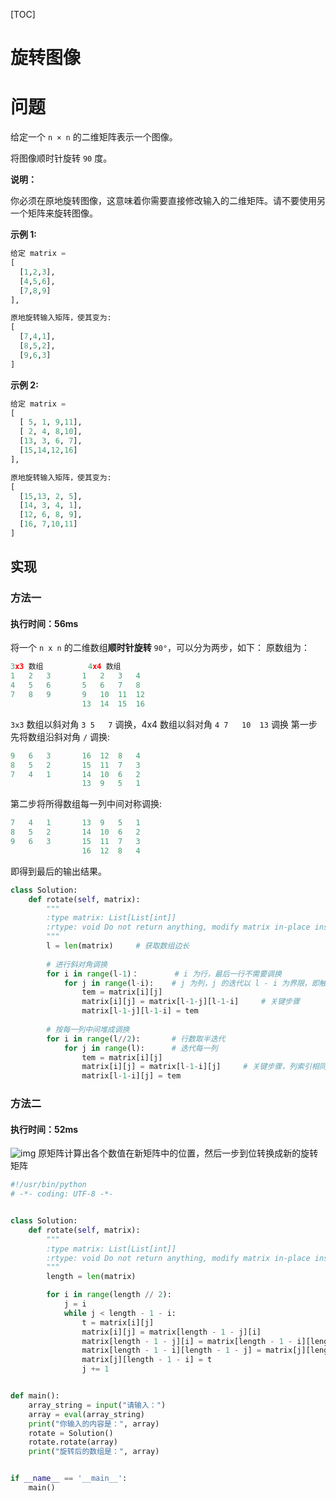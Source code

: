 [TOC]
# 旋转图像
# 问题
给定一个 `n × n` 的二维矩阵表示一个图像。

将图像顺时针旋转 `90` 度。

**说明：**

你必须在原地旋转图像，这意味着你需要直接修改输入的二维矩阵。请不要使用另一个矩阵来旋转图像。

**示例 1:**

```python
给定 matrix = 
[
  [1,2,3],
  [4,5,6],
  [7,8,9]
],

原地旋转输入矩阵，使其变为:
[
  [7,4,1],
  [8,5,2],
  [9,6,3]
]
```
**示例 2:**

```python
给定 matrix =
[
  [ 5, 1, 9,11],
  [ 2, 4, 8,10],
  [13, 3, 6, 7],
  [15,14,12,16]
], 

原地旋转输入矩阵，使其变为:
[
  [15,13, 2, 5],
  [14, 3, 4, 1],
  [12, 6, 8, 9],
  [16, 7,10,11]
]
```

## 实现
### 方法一
#### 执行时间：56ms
将一个 `n x n` 的二维数组**顺时针旋转** `90°`，可以分为两步，如下：
原数组为：
```python
3x3 数组			4x4 数组
1	2	3		1	2	3	4
4	5	6		5	6	7	8
7	8	9		9	10	11	12
				13	14	15	16
```
`3x3` 数组以斜对角 `3	5	7` 调换，4x4 数组以斜对角 `4	7	10	13` 调换
第一步先将数组沿斜对角 `/` 调换:

```python
9	6	3		16	12	8	4
8	5	2		15	11	7	3
7	4	1		14	10	6	2
				13	9	5	1
```

第二步将所得数组每一列中间对称调换:

```python
7	4	1		13	9	5	1
8	5	2		14	10	6	2
9	6	3		15	11	7	3
				16	12	8	4
```
即得到最后的输出结果。

```python
class Solution:
    def rotate(self, matrix):
        """
        :type matrix: List[List[int]]
        :rtype: void Do not return anything, modify matrix in-place instead.
        """
        l = len(matrix)		# 获取数组边长
        
        # 进行斜对角调换
        for i in range(l-1)：		# i 为行，最后一行不需要调换
            for j in range(l-i):	# j 为列，j 的迭代以 l - i 为界限，即触碰到斜对角为止
                tem = matrix[i][j]
                matrix[i][j] = matrix[l-1-j][l-1-i]		# 关键步骤
                matrix[l-1-j][l-1-i] = tem
                
        # 按每一列中间堆成调换
        for i in range(l//2):		# 行数取半迭代
            for j in range(l):		# 迭代每一列
                tem = matrix[i][j]
                matrix[i][j] = matrix[l-1-i][j]		# 关键步骤，列索引相同，行索引中间对称
                matrix[l-1-i][j] = tem
```

### 方法二
#### 执行时间：52ms
![img](https://upload-images.jianshu.io/upload_images/3242586-6b5555bfabc6a4e0.png?imageMogr2/auto-orient/strip%7CimageView2/2/w/1240)
原矩阵计算出各个数值在新矩阵中的位置，然后一步到位转换成新的旋转矩阵

```python
#!/usr/bin/python
# -*- coding: UTF-8 -*-


class Solution:
    def rotate(self, matrix):
        """
        :type matrix: List[List[int]]
        :rtype: void Do not return anything, modify matrix in-place instead.
        """
        length = len(matrix)

        for i in range(length // 2):
            j = i
            while j < length - 1 - i:
                t = matrix[i][j]
                matrix[i][j] = matrix[length - 1 - j][i]
                matrix[length - 1 - j][i] = matrix[length - 1 - i][length - 1 - j]
                matrix[length - 1 - i][length - 1 - j] = matrix[j][length - 1 - i]
                matrix[j][length - 1 - i] = t
                j += 1


def main():
    array_string = input("请输入：")
    array = eval(array_string)
    print("你输入的内容是：", array)
    rotate = Solution()
    rotate.rotate(array)
    print("旋转后的数组是：", array)


if __name__ == '__main__':
    main()

```

